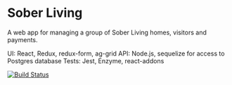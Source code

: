 # Sober Living

A web app for managing a group of Sober Living homes, visitors and payments.

UI: React, Redux, redux-form, ag-grid
API: Node.js, sequelize for access to Postgres database
Tests: Jest, Enzyme, react-addons

[![Build Status](https://travis-ci.org/hacocacyb/housing-manager.svg?branch=master)](https://travis-ci.org/hacocacyb/housing-manager)
